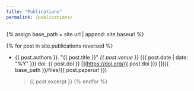 ```yaml
---
title: "Publications"
permalink: /publications/
---
```


{% assign base_path = site.url | append: site.baseurl %}

{% for post in site.publications reversed %}
* {{ post.authors }}.
  "{{ post.title }}"
  *{{ post.venue }}*
  ({{ post.date | date: "%Y" }})
  doi: {{ post.doi }}
  [<i class="fas fa-fw fa-link" aria-hidden="true"></i>](https://doi.org/{{ post.doi }})
  [<i class="fas fa-fw fa-file-pdf" aria-hidden="true"></i>]({{ base_path }}/files/{{ post.paperurl }})
  > {{ post.excerpt }}
{% endfor %}
